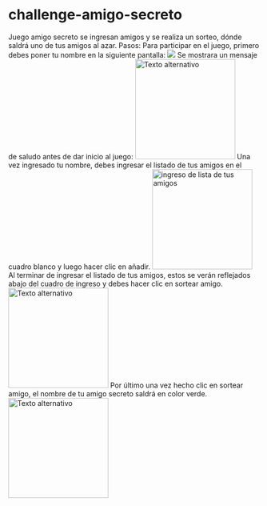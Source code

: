 # challenge-amigo-secreto
Juego amigo secreto se ingresan amigos y se realiza un sorteo, dónde saldrá uno de tus amigos al azar.
Pasos:
Para participar en el juego, primero debes poner tu nombre en la siguiente pantalla:
![](https://github.com/gloriagutierrez2025/challenge-amigo-secreto/imagenes-proyecto/consulta-nombre-participante.png)
Se mostrara un mensaje de saludo antes de dar inicio al juego:
<img src="https://github.com/gloriagutierrez2025/challenge-amigo-secreto/imagenes-proyecto/respuesta-ingreso-nombre.png" alt="Texto alternativo" width="200">
Una vez ingresado tu nombre, debes ingresar el listado de tus amigos en el cuadro blanco y luego hacer clic en añadir.
<img src="https://github.com/gloriagutierrez2025/challenge-amigo-secreto/imagenes-proyecto/ingreso-lista-de-amigos.png" alt="ingreso de lista de tus amigos" width="200">
Al terminar de ingresar el listado de tus amigos, estos se verán reflejados abajo del cuadro de ingreso y debes hacer clic en sortear amigo.
<img src="https://github.com/gloriagutierrez2025/challenge-amigo-secreto/imagenes-proyecto/muestra-listado-amigos-ingresados.png" alt="Texto alternativo" width="200">
Por último una vez hecho clic en sortear amigo, el nombre de tu amigo secreto saldrá en color verde.
<img src="https://github.com/gloriagutierrez2025/challenge-amigo-secreto/imagenes-proyecto/sortear-amigo-muestra-tu-amigo-secreto.png" alt="Texto alternativo" width="200">



